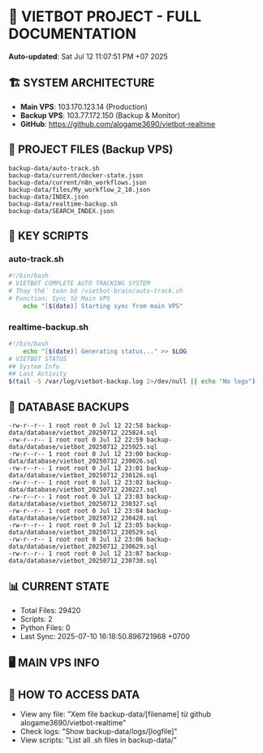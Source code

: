 # 🤖 VIETBOT PROJECT - FULL DOCUMENTATION
**Auto-updated**: Sat Jul 12 11:07:51 PM +07 2025

## 🏗️ SYSTEM ARCHITECTURE
- **Main VPS**: 103.170.123.14 (Production)
- **Backup VPS**: 103.77.172.150 (Backup & Monitor)
- **GitHub**: https://github.com/alogame3690/vietbot-realtime

## 📁 PROJECT FILES (Backup VPS)
```
backup-data/auto-track.sh
backup-data/current/docker-state.json
backup-data/current/n8n_workflows.json
backup-data/files/My_workflow_2_10.json
backup-data/INDEX.json
backup-data/realtime-backup.sh
backup-data/SEARCH_INDEX.json
```

## 🔧 KEY SCRIPTS
### auto-track.sh
```bash
#!/bin/bash
# VIETBOT COMPLETE AUTO TRACKING SYSTEM
# Thay thế toàn bộ /vietbot-brain/auto-track.sh
# Function: Sync từ Main VPS
    echo "[$(date)] Starting sync from main VPS"
```
### realtime-backup.sh
```bash
#!/bin/bash
    echo "[$(date)] Generating status..." >> $LOG
# VIETBOT STATUS
## System Info
## Last Activity
$(tail -5 /var/log/vietbot-backup.log 2>/dev/null || echo "No logs")
```

## 💾 DATABASE BACKUPS
```
-rw-r--r-- 1 root root 0 Jul 12 22:58 backup-data/database/vietbot_20250712_225824.sql
-rw-r--r-- 1 root root 0 Jul 12 22:59 backup-data/database/vietbot_20250712_225925.sql
-rw-r--r-- 1 root root 0 Jul 12 23:00 backup-data/database/vietbot_20250712_230026.sql
-rw-r--r-- 1 root root 0 Jul 12 23:01 backup-data/database/vietbot_20250712_230126.sql
-rw-r--r-- 1 root root 0 Jul 12 23:02 backup-data/database/vietbot_20250712_230227.sql
-rw-r--r-- 1 root root 0 Jul 12 23:03 backup-data/database/vietbot_20250712_230327.sql
-rw-r--r-- 1 root root 0 Jul 12 23:04 backup-data/database/vietbot_20250712_230428.sql
-rw-r--r-- 1 root root 0 Jul 12 23:05 backup-data/database/vietbot_20250712_230529.sql
-rw-r--r-- 1 root root 0 Jul 12 23:06 backup-data/database/vietbot_20250712_230629.sql
-rw-r--r-- 1 root root 0 Jul 12 23:07 backup-data/database/vietbot_20250712_230730.sql
```

## 📊 CURRENT STATE
- Total Files: 29420
- Scripts: 2
- Python Files: 0
- Last Sync: 2025-07-10 16:18:50.896721968 +0700

## 🖥️ MAIN VPS INFO


## 🚨 HOW TO ACCESS DATA
- View any file: "Xem file backup-data/[filename] từ github alogame3690/vietbot-realtime"
- Check logs: "Show backup-data/logs/[logfile]"
- View scripts: "List all .sh files in backup-data/"
